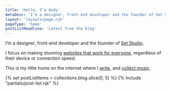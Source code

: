 ```yaml
---
title: 'Hello, I’m Andy'
metaDesc: 'I’m a designer, front-end developer and the founder of Set Studio.'
layout: 'layouts/page.njk'
pageType: 'home'
postListHeadline: 'Latest from the blog'
---
```


I’m a designer, front-end developer and the founder of [Set Studio](https://set.studio/).

I focus on making stunning [websites that work for everyone](https://buildexcellentwebsit.es/), regardless of their device or connection speed.

This is my little home on the internet where I [write](/blog/), and [collect music](/music-collection/).

{% set postListItems = collections.blog.slice(0, 5) %}
{% include "partials/post-list.njk" %}